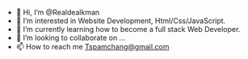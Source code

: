 - 👋 Hi, I’m @Realdealkman
- 👀 I’m interested in Website Development, Html/Css/JavaScript.
- 🌱 I’m currently learning how to become a full stack Web Developer.
- 💞️ I’m looking to collaborate on ...
- 📫 How to reach me Tspamchang@gmail.com

<!---
Realdealkman/Realdealkman is a ✨ special ✨ repository because its `README.md` (this file) appears on your GitHub profile.
You can click the Preview link to take a look at your changes.
--->
